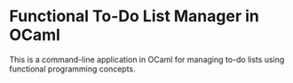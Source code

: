 # Functional To-Do List Manager in OCaml

This is a command-line application in OCaml for managing to-do lists using functional programming concepts.
